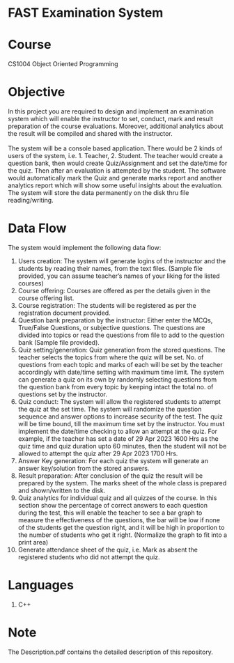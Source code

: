 # FAST Examination System
# Course
CS1004	Object Oriented Programming
# Objective
In this project you are required to design and implement an examination system which will enable the instructor to set, conduct, mark and result preparation of the course evaluations. Moreover, additional analytics about the result will be compiled and shared with the instructor. <br/>
<br />
The system will be a console based application. There would be 2 kinds of users of the system, i.e. 1. Teacher, 2. Student. The teacher would create a question bank, then would create Quiz/Assignment and set the date/time for the quiz. Then after an evaluation is attempted by the student. The software would automatically mark the Quiz and generate marks report and another analytics report which will show some useful insights about the evaluation. The system will store the data permanently on the disk thru file reading/writing.
<br />

# Data Flow 
The system would implement the following data flow: <br />
1. Users creation: The system will generate logins of the instructor and the students by reading their names, from the text files. (Sample file provided, you can assume teacher’s names of your liking for the listed courses) <br />
2. Course offering: Courses are offered as per the details given in the course offering list. <br />
3. Course registration: The students will be registered as per the registration document provided. <br />
4. Question bank preparation by the instructor: Either enter the MCQs, True/False Questions, or subjective questions. The questions are divided into topics or read the questions from file to add to the question bank (Sample file provided). <br />
5. Quiz setting/generation: Quiz generation from the stored questions. The teacher selects the topics from where the quiz will be set. No. of questions from each topic and marks of each
will be set by the teacher accordingly with date/time setting with maximum time limit. The system can generate a quiz on its own by randomly selecting questions from the question bank from every topic by keeping intact the total no. of questions set by the instructor. <br />
6. Quiz conduct: The system will allow the registered students to attempt the quiz at the set time. The system will randomize the question sequence and answer options to increase security of the test. The quiz will be time bound, till the maximum time set by the instructor. You must implement the date/time checking to allow an attempt at the quiz. For example, if
the teacher has set a date of 29 Apr 2023 1600 Hrs as the quiz time and quiz duration upto 60 minutes, then the student will not be allowed to attempt the quiz after 29 Apr 2023 1700 Hrs. <br />
7. Answer Key generation: For each quiz the system will generate an answer key/solution from the stored answers. <br />
8. Result preparation: After conclusion of the quiz the result will be prepared by the system. The marks sheet of the whole class is prepared and shown/written to the disk. <br />
9. Quiz analytics for individual quiz and all quizzes of the course. In this section show the percentage of correct answers to each question during the test, this will enable the teacher to see a bar graph to measure the effectiveness of the questions, the bar will be low if none of the students get the question right, and it will be high in proportion to the number of students who get it right. (Normalize the graph to fit into a print area)
10. Generate attendance sheet of the quiz, i.e. Mark as absent the registered students who did not attempt the quiz. <br />

# Languages

1. C++

# Note

The Description.pdf contains the detailed description of this repository. <br />
